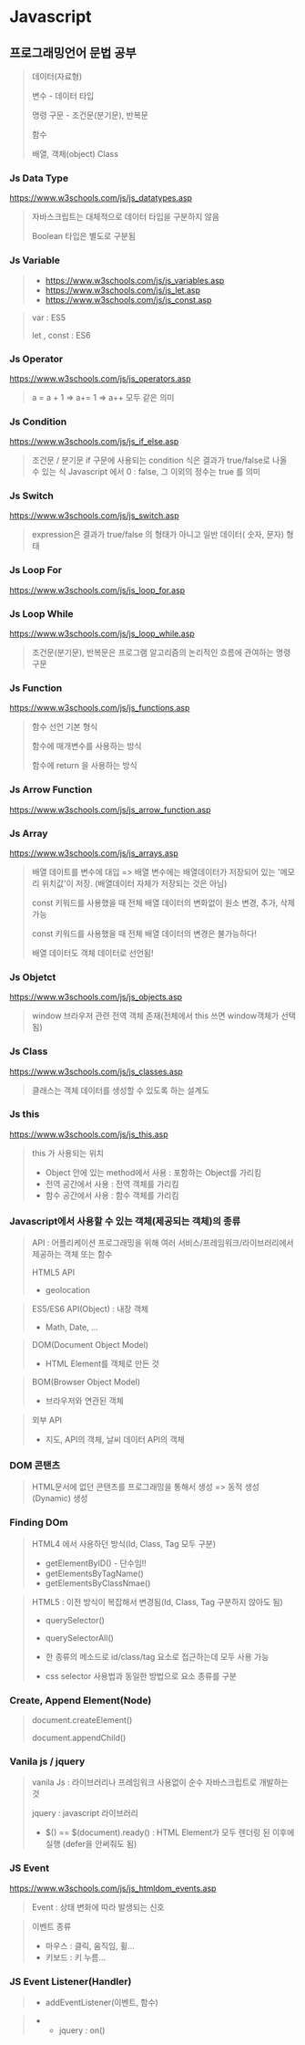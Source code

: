 # Javascript

## 프로그래밍언어 문법 공부

> 데이터(자료형)
>
> 변수 - 데이터 타입
>
> 명령 구문 - 조건문(분기문), 반복문
>
> 함수
>
> 배열, 객체(object) Class

### Js Data Type

https://www.w3schools.com/js/js_datatypes.asp

> 자바스크립트는 대체적으로 데이터 타입을 구분하지 않음
>
> Boolean 타입은 별도로 구분됨

### Js Variable

> - https://www.w3schools.com/js/js_variables.asp
> - https://www.w3schools.com/js/js_let.asp
> - https://www.w3schools.com/js/js_const.asp

> var : ES5
>
> let , const : ES6

### Js Operator

https://www.w3schools.com/js/js_operators.asp

> a = a + 1
> => a+= 1
> => a++ 모두 같은 의미

### Js Condition

https://www.w3schools.com/js/js_if_else.asp

> 조건문 / 분기문
> if 구문에 사용되는 condition 식은 결과가 true/false로 나올 수 있는 식
> Javascript 에서 0 : false, 그 이외의 정수는 true 를 의미

### Js Switch

https://www.w3schools.com/js/js_switch.asp

> expression은 결과가 true/false 의 형태가 아니고 일반 데이터( 숫자, 문자) 형태

### Js Loop For

https://www.w3schools.com/js/js_loop_for.asp

### Js Loop While

https://www.w3schools.com/js/js_loop_while.asp

> 조건문(분기문), 반복문은 프로그램 알고리즘의 논리적인 흐름에 관여하는 명령구문

### Js Function

https://www.w3schools.com/js/js_functions.asp

> 함수 선언 기본 형식
>
> 함수에 매개변수를 사용하는 방식
>
> 함수에 return 을 사용하는 방식

### Js Arrow Function

https://www.w3schools.com/js/js_arrow_function.asp

### Js Array

https://www.w3schools.com/js/js_arrays.asp

> 배열 데이트를 변수에 대입 => 배열 변수에는 배열데이터가 저장되어 있는 '메모리 위치값'이 저장. (배열데이터 자체가 저장되는 것은 아님)
>
> const 키워드를 사용했을 때 전체 배열 데이터의 변화없이 원소 변경, 추가, 삭제 가능
>
> const 키워드를 사용했을 때 전체 배열 데이터의 변경은 불가능하다!
>
> 배열 데이터도 객체 데이터로 선언됨!

### Js Objetct

https://www.w3schools.com/js/js_objects.asp

> window 브라우저 관련 전역 객체 존재(전체에서 this 쓰면 window객체가 선택됨)

### Js Class

https://www.w3schools.com/js/js_classes.asp

> 클래스는 객체 데이터를 생성할 수 있도록 하는 설계도

### Js this

https://www.w3schools.com/js/js_this.asp

> this 가 사용되는 위치
>
> - Object 안에 있는 method에서 사용 : 포함하는 Object를 가리킴
> - 전역 공간에서 사용 : 전역 객체를 가리킴
> - 함수 공간에서 사용 : 함수 객체를 가리킴

### Javascript에서 사용할 수 있는 객체(제공되는 객체)의 종류

> API : 어플리케이션 프로그래밍을 위해 여러 서비스/프레임워크/라이브러리에서 제공하는 객체 또는 함수
>
> HTML5 API
>
> - geolocation

> ES5/ES6 API(Object) : 내장 객체
>
> - Math, Date, ...

> DOM(Document Object Model)
>
> - HTML Element를 객체로 만든 것

> BOM(Browser Object Model)
>
> - 브라우저와 연관된 객체

> 외부 API
>
> - 지도, API의 객체, 날씨 데이터 API의 객체

### DOM 콘탠츠

> HTML문서에 없던 콘탠츠를 프로그래밍을 통해서 생성 => 동적 생성(Dynamic) 생성

### Finding DOm

> HTML4 에서 사용하던 방식(Id, Class, Tag 모두 구분)
>
> - getElementByID() - 단수임!!
> - getElementsByTagName()
> - getElementsByClassNmae()

> HTML5 : 이전 방식이 복잡해서 변경됨(Id, Class, Tag 구분하지 않아도 됨)
>
> - querySelector()
>
> - querySelectorAll()
>
> - 한 종류의 메소드로 id/class/tag 요소로 접근하는데 모두 사용 가능
> - css selector 사용법과 동일한 방법으로 요소 종류를 구분

### Create, Append Element(Node)

> document.createElement()
>
> document.appendChild()

### Vanila js / jquery

> vanila Js : 라이브러리나 프레임워크 사용없이 순수 자바스크립트로 개발하는 것
>
> jquery : javascript 라이브러리
>
> - $() == $(document).ready() : HTML Element가 모두 렌더링 된 이후에 실행 (defer을 안써줘도 됨)

### JS Event

https://www.w3schools.com/js/js_htmldom_events.asp

> Event : 상태 변화에 따라 발생되는 신호

> 이벤트 종류
>
> - 마우스 : 클릭, 움직임, 휠...
> - 키보드 : 키 누름...

### JS Event Listener(Handler)

> - addEventListener(이벤트, 함수)

> - - jquery : on()

